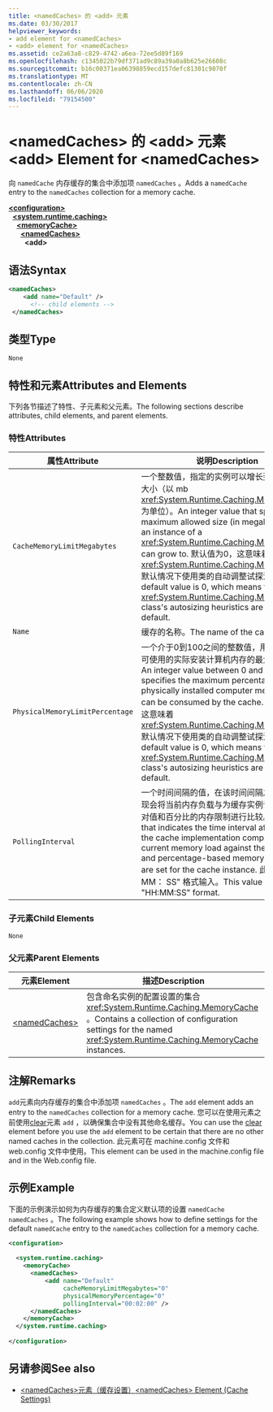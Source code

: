 ```yaml
---
title: <namedCaches> 的 <add> 元素
ms.date: 03/30/2017
helpviewer_keywords:
- add element for <namedCaches>
- <add> element for <namedCaches>
ms.assetid: ce2a63a8-c829-4742-a6ea-72ee5d89f169
ms.openlocfilehash: c1345022b79df371ad9c89a39a0a8b625e26608c
ms.sourcegitcommit: b16c00371ea06398859ecd157defc81301c9070f
ms.translationtype: MT
ms.contentlocale: zh-CN
ms.lasthandoff: 06/06/2020
ms.locfileid: "79154500"
---
```

# <a name="add-element-for-namedcaches"></a><span data-ttu-id="36e34-102">\<namedCaches> 的 \<add> 元素</span><span class="sxs-lookup"><span data-stu-id="36e34-102">\<add> Element for \<namedCaches></span></span>
<span data-ttu-id="36e34-103">向 `namedCache` 内存缓存的集合中添加项 `namedCaches` 。</span><span class="sxs-lookup"><span data-stu-id="36e34-103">Adds a `namedCache` entry to the `namedCaches` collection for a memory cache.</span></span>  
  
[**\<configuration>**](../configuration-element.md)\
&nbsp;&nbsp;[**\<system.runtime.caching>**](system-runtime-caching-element-cache-settings.md)\
&nbsp;&nbsp;&nbsp;&nbsp;[**\<memoryCache>**](memorycache-element-cache-settings.md)\
&nbsp;&nbsp;&nbsp;&nbsp;&nbsp;&nbsp;[**\<namedCaches>**](namedcaches-element-cache-settings.md)\
&nbsp;&nbsp;&nbsp;&nbsp;&nbsp;&nbsp;&nbsp;&nbsp;**\<add>**  
  
## <a name="syntax"></a><span data-ttu-id="36e34-104">语法</span><span class="sxs-lookup"><span data-stu-id="36e34-104">Syntax</span></span>  
  
```xml  
<namedCaches>  
    <add name="Default" />  
      <!-- child elements -->  
 </namedCaches>  
```  
  
## <a name="type"></a><span data-ttu-id="36e34-105">类型</span><span class="sxs-lookup"><span data-stu-id="36e34-105">Type</span></span>  
 `None`  
  
## <a name="attributes-and-elements"></a><span data-ttu-id="36e34-106">特性和元素</span><span class="sxs-lookup"><span data-stu-id="36e34-106">Attributes and Elements</span></span>  
 <span data-ttu-id="36e34-107">下列各节描述了特性、子元素和父元素。</span><span class="sxs-lookup"><span data-stu-id="36e34-107">The following sections describe attributes, child elements, and parent elements.</span></span>  
  
### <a name="attributes"></a><span data-ttu-id="36e34-108">特性</span><span class="sxs-lookup"><span data-stu-id="36e34-108">Attributes</span></span>  
  
|<span data-ttu-id="36e34-109">属性</span><span class="sxs-lookup"><span data-stu-id="36e34-109">Attribute</span></span>|<span data-ttu-id="36e34-110">说明</span><span class="sxs-lookup"><span data-stu-id="36e34-110">Description</span></span>|  
|-|-|  
|`CacheMemoryLimitMegabytes`|<span data-ttu-id="36e34-111">一个整数值，指定的实例可以增长到的最大允许大小（以 mb <xref:System.Runtime.Caching.MemoryCache> 为单位）。</span><span class="sxs-lookup"><span data-stu-id="36e34-111">An integer value that specifies the maximum allowed size (in megabytes) that an instance of a <xref:System.Runtime.Caching.MemoryCache> can grow to.</span></span> <span data-ttu-id="36e34-112">默认值为0，这意味着 <xref:System.Runtime.Caching.MemoryCache> 默认情况下使用类的自动调整试探法。</span><span class="sxs-lookup"><span data-stu-id="36e34-112">The default value is 0, which means that the <xref:System.Runtime.Caching.MemoryCache> class's autosizing heuristics are used by default.</span></span>|  
|`Name`|<span data-ttu-id="36e34-113">缓存的名称。</span><span class="sxs-lookup"><span data-stu-id="36e34-113">The name of the cache.</span></span>|  
|`PhysicalMemoryLimitPercentage`|<span data-ttu-id="36e34-114">一个介于0到100之间的整数值，用于指定缓存可使用的实际安装计算机内存的最大百分比。</span><span class="sxs-lookup"><span data-stu-id="36e34-114">An integer value between 0 and 100 that specifies the maximum percentage of physically installed computer memory that can be consumed by the cache.</span></span> <span data-ttu-id="36e34-115">默认值为0，这意味着 <xref:System.Runtime.Caching.MemoryCache> 默认情况下使用类的自动调整试探法。</span><span class="sxs-lookup"><span data-stu-id="36e34-115">The default value is 0, which means that the <xref:System.Runtime.Caching.MemoryCache> class's autosizing heuristics are used by default.</span></span>|  
|`PollingInterval`|<span data-ttu-id="36e34-116">一个时间间隔的值，在该时间间隔之后，缓存实现会将当前内存负载与为缓存实例设置的基于绝对值和百分比的内存限制进行比较。</span><span class="sxs-lookup"><span data-stu-id="36e34-116">A value that indicates the time interval after which the cache implementation compares the current memory load against the absolute and percentage-based memory limits that are set for the cache instance.</span></span> <span data-ttu-id="36e34-117">此值以 "HH： MM： SS" 格式输入。</span><span class="sxs-lookup"><span data-stu-id="36e34-117">This value is entered in "HH:MM:SS" format.</span></span>|  
  
### <a name="child-elements"></a><span data-ttu-id="36e34-118">子元素</span><span class="sxs-lookup"><span data-stu-id="36e34-118">Child Elements</span></span>  
 `None`  
  
### <a name="parent-elements"></a><span data-ttu-id="36e34-119">父元素</span><span class="sxs-lookup"><span data-stu-id="36e34-119">Parent Elements</span></span>  
  
|<span data-ttu-id="36e34-120">元素</span><span class="sxs-lookup"><span data-stu-id="36e34-120">Element</span></span>|<span data-ttu-id="36e34-121">描述</span><span class="sxs-lookup"><span data-stu-id="36e34-121">Description</span></span>|  
|-------------|-----------------|  
|[\<namedCaches>](namedcaches-element-cache-settings.md)|<span data-ttu-id="36e34-122">包含命名实例的配置设置的集合 <xref:System.Runtime.Caching.MemoryCache> 。</span><span class="sxs-lookup"><span data-stu-id="36e34-122">Contains a collection of configuration settings for the named <xref:System.Runtime.Caching.MemoryCache> instances.</span></span>|  
  
## <a name="remarks"></a><span data-ttu-id="36e34-123">注解</span><span class="sxs-lookup"><span data-stu-id="36e34-123">Remarks</span></span>  
 <span data-ttu-id="36e34-124">`add`元素向内存缓存的集合中添加项 `namedCaches` 。</span><span class="sxs-lookup"><span data-stu-id="36e34-124">The `add` element adds an entry to the `namedCaches` collection for a memory cache.</span></span> <span data-ttu-id="36e34-125">您可以在使用元素之前使用[clear](clear-element-for-namedcaches.md)元素 `add` ，以确保集合中没有其他命名缓存。</span><span class="sxs-lookup"><span data-stu-id="36e34-125">You can use the [clear](clear-element-for-namedcaches.md) element before you use the `add` element to be certain that there are no other named caches in the collection.</span></span> <span data-ttu-id="36e34-126">此元素可在 machine.config 文件和 web.config 文件中使用。</span><span class="sxs-lookup"><span data-stu-id="36e34-126">This element can be used in the machine.config file and in the Web.config file.</span></span>  
  
## <a name="example"></a><span data-ttu-id="36e34-127">示例</span><span class="sxs-lookup"><span data-stu-id="36e34-127">Example</span></span>  
 <span data-ttu-id="36e34-128">下面的示例演示如何为内存缓存的集合定义默认项的设置 `namedCache` `namedCaches` 。</span><span class="sxs-lookup"><span data-stu-id="36e34-128">The following example shows how to define settings for the default `namedCache` entry to the `namedCaches` collection for a memory cache.</span></span>  
  
```xml  
<configuration>  
  
  <system.runtime.caching>  
    <memoryCache>  
      <namedCaches>  
          <add name="Default"
               cacheMemoryLimitMegabytes="0"
               physicalMemoryPercentage="0"  
               pollingInterval="00:02:00" />  
      </namedCaches>  
    </memoryCache>  
  </system.runtime.caching>  
  
</configuration>  
```  
  
## <a name="see-also"></a><span data-ttu-id="36e34-129">另请参阅</span><span class="sxs-lookup"><span data-stu-id="36e34-129">See also</span></span>

- [<span data-ttu-id="36e34-130">\<namedCaches>元素（缓存设置）</span><span class="sxs-lookup"><span data-stu-id="36e34-130">\<namedCaches> Element (Cache Settings)</span></span>](namedcaches-element-cache-settings.md)
